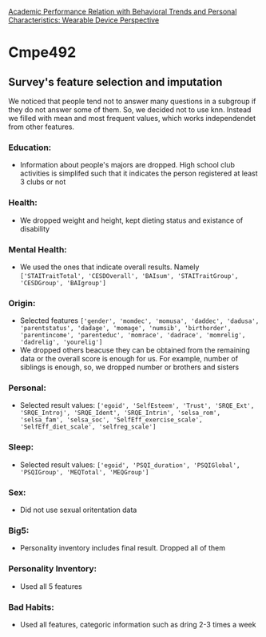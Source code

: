 [Academic Performance Relation with Behavioral Trends and
Personal Characteristics: Wearable Device Perspective](https://www.researchgate.net/profile/Berrenur-Saylam/publication/366977067_Academic_Performance_Relation_with_Behavioral_Trends_and_Personal_Characteristics_Wearable_Device_Perspective/links/63bc753d097c7832caa1ff35/Academic-Performance-Relation-with-Behavioral-Trends-and-Personal-Characteristics-Wearable-Device-Perspective.pdf)
# Cmpe492

## Survey's feature selection and imputation

We noticed that people tend not to answer many questions in a subgroup if they do not answer some of them. So, we decided not to use knn. Instead we filled with mean and most frequent values, which works independendet from other features.


### Education: 
* Information about people's majors are dropped. High school club activities is simplifed such that it indicates the person registered at least 3 clubs or not

### Health:
* We dropped weight and height, kept dieting status and existance of disability 

### Mental Health:
* We used the ones that indicate overall results. Namely ```['STAITraitTotal', 'CESDOverall', 'BAIsum', 'STAITraitGroup', 'CESDGroup', 'BAIgroup']```

### Origin:
* Selected features ```['gender', 'momdec', 'momusa', 'daddec', 'dadusa', 'parentstatus', 'dadage', 'momage', 'numsib', 'birthorder', 'parentincome', 'parenteduc', 'momrace', 'dadrace', 'momrelig', 'dadrelig', 'yourelig']```
* We dropped others beacuse they can be obtained from the remaining data or the overall score is enough for us. For example, number of siblings is enough, so, we dropped number or brothers and sisters

### Personal:
* Selected result values: ```['egoid', 'SelfEsteem', 'Trust', 'SRQE_Ext', 'SRQE_Introj', 'SRQE_Ident', 'SRQE_Intrin', 'selsa_rom', 'selsa_fam', 'selsa_soc', 'SelfEff_exercise_scale', 'SelfEff_diet_scale', 'selfreg_scale']```

### Sleep:
* Selected result values: ```['egoid', 'PSQI_duration', 'PSQIGlobal', 'PSQIGroup', 'MEQTotal', 'MEQGroup']```

### Sex:
* Did not use sexual oritentation data

### Big5:
* Personality inventory includes final result. Dropped all of them

### Personality Inventory:
* Used all 5 features

### Bad Habits:
* Used all features, categoric information such as dring 2-3 times a week


